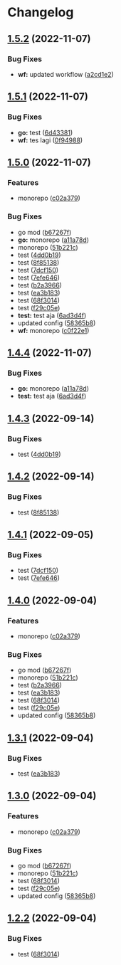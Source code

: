 # Changelog

## [1.5.2](https://github.com/sswastioyono18/test-release-please/compare/payment/1.5.1...payment/v1.5.2) (2022-11-07)


### Bug Fixes

* **wf:** updated workflow ([a2cd1e2](https://github.com/sswastioyono18/test-release-please/commit/a2cd1e27b34e77c710bb02bddc96d5936188297d))

## [1.5.1](https://github.com/sswastioyono18/test-release-please/compare/payment/1.5.0...payment/1.5.1) (2022-11-07)


### Bug Fixes

* **go:** test ([6d43381](https://github.com/sswastioyono18/test-release-please/commit/6d43381bfa717324953bee399ef9d1a4835c0ff8))
* **wf:** tes lagi ([0f94988](https://github.com/sswastioyono18/test-release-please/commit/0f9498857059de2c60a1fe78a725cf74f67e9915))

## [1.5.0](https://github.com/sswastioyono18/test-release-please/compare/payment-v1.4.4...payment/1.5.0) (2022-11-07)


### Features

* monorepo ([c02a379](https://github.com/sswastioyono18/test-release-please/commit/c02a3792f1b3c70f97d05dcdc9afcabc9c0a1093))


### Bug Fixes

* go mod ([b67267f](https://github.com/sswastioyono18/test-release-please/commit/b67267fc15bd6b5ae10aae691505985a089cd80f))
* **go:** monorepo ([a11a78d](https://github.com/sswastioyono18/test-release-please/commit/a11a78ddf4e4a217cdbd58521c6dee900f674d61))
* monorepo ([51b221c](https://github.com/sswastioyono18/test-release-please/commit/51b221c40fadb0392146891ffa7dd2e28b679a40))
* test ([4dd0b19](https://github.com/sswastioyono18/test-release-please/commit/4dd0b19b93836a5387c049bda58f4b7ccab5bd2b))
* test ([8f85138](https://github.com/sswastioyono18/test-release-please/commit/8f8513867aac5043a2a564bfd5b5b6b46184abdb))
* test ([7dcf150](https://github.com/sswastioyono18/test-release-please/commit/7dcf15027dde3cfcdf42582a91e19530f20f330d))
* test ([7efe646](https://github.com/sswastioyono18/test-release-please/commit/7efe646ff24adcaa42e5aad7c231c1adfaba13f6))
* test ([b2a3966](https://github.com/sswastioyono18/test-release-please/commit/b2a3966b56c3bd7134f30afbd91cd5a482730f71))
* test ([ea3b183](https://github.com/sswastioyono18/test-release-please/commit/ea3b1839b44f52cf75bbe6e83e39d68fc0d590d6))
* test ([68f3014](https://github.com/sswastioyono18/test-release-please/commit/68f3014f9c1399c1c652d90db530ee2963fc4ef0))
* test ([f29c05e](https://github.com/sswastioyono18/test-release-please/commit/f29c05e19387d89bbbe68fdb84209932b37f142f))
* **test:** test aja ([6ad3d4f](https://github.com/sswastioyono18/test-release-please/commit/6ad3d4fa82b0091348a08608d412ba79d5db183b))
* updated config ([58365b8](https://github.com/sswastioyono18/test-release-please/commit/58365b8c894593153b4f634a7fbc3639de79d09a))
* **wf:** monorepo ([c0f22e1](https://github.com/sswastioyono18/test-release-please/commit/c0f22e1003f1245c84f9e1624efd2313dd69ca0d))

## [1.4.4](https://github.com/sswastioyono18/test-release-please/compare/payment/1.4.3...payment/1.4.4) (2022-11-07)


### Bug Fixes

* **go:** monorepo ([a11a78d](https://github.com/sswastioyono18/test-release-please/commit/a11a78ddf4e4a217cdbd58521c6dee900f674d61))
* **test:** test aja ([6ad3d4f](https://github.com/sswastioyono18/test-release-please/commit/6ad3d4fa82b0091348a08608d412ba79d5db183b))

## [1.4.3](https://github.com/sswastioyono18/test-release-please/compare/payment/1.4.2...payment/1.4.3) (2022-09-14)


### Bug Fixes

* test ([4dd0b19](https://github.com/sswastioyono18/test-release-please/commit/4dd0b19b93836a5387c049bda58f4b7ccab5bd2b))

## [1.4.2](https://github.com/sswastioyono18/test-release-please/compare/payment/1.4.1...payment/1.4.2) (2022-09-14)


### Bug Fixes

* test ([8f85138](https://github.com/sswastioyono18/test-release-please/commit/8f8513867aac5043a2a564bfd5b5b6b46184abdb))

## [1.4.1](https://github.com/sswastioyono18/test-release-please/compare/payment/1.4.0...payment/1.4.1) (2022-09-05)


### Bug Fixes

* test ([7dcf150](https://github.com/sswastioyono18/test-release-please/commit/7dcf15027dde3cfcdf42582a91e19530f20f330d))
* test ([7efe646](https://github.com/sswastioyono18/test-release-please/commit/7efe646ff24adcaa42e5aad7c231c1adfaba13f6))

## [1.4.0](https://github.com/sswastioyono18/test-release-please/compare/payment-v1.3.1...payment/1.4.0) (2022-09-04)


### Features

* monorepo ([c02a379](https://github.com/sswastioyono18/test-release-please/commit/c02a3792f1b3c70f97d05dcdc9afcabc9c0a1093))


### Bug Fixes

* go mod ([b67267f](https://github.com/sswastioyono18/test-release-please/commit/b67267fc15bd6b5ae10aae691505985a089cd80f))
* monorepo ([51b221c](https://github.com/sswastioyono18/test-release-please/commit/51b221c40fadb0392146891ffa7dd2e28b679a40))
* test ([b2a3966](https://github.com/sswastioyono18/test-release-please/commit/b2a3966b56c3bd7134f30afbd91cd5a482730f71))
* test ([ea3b183](https://github.com/sswastioyono18/test-release-please/commit/ea3b1839b44f52cf75bbe6e83e39d68fc0d590d6))
* test ([68f3014](https://github.com/sswastioyono18/test-release-please/commit/68f3014f9c1399c1c652d90db530ee2963fc4ef0))
* test ([f29c05e](https://github.com/sswastioyono18/test-release-please/commit/f29c05e19387d89bbbe68fdb84209932b37f142f))
* updated config ([58365b8](https://github.com/sswastioyono18/test-release-please/commit/58365b8c894593153b4f634a7fbc3639de79d09a))

## [1.3.1](https://github.com/sswastioyono18/test-release-please/compare/payment/-v1.3.0...payment/-1.3.1) (2022-09-04)


### Bug Fixes

* test ([ea3b183](https://github.com/sswastioyono18/test-release-please/commit/ea3b1839b44f52cf75bbe6e83e39d68fc0d590d6))

## [1.3.0](https://github.com/sswastioyono18/test-release-please/compare/payment/-v1.2.2...payment/-v1.3.0) (2022-09-04)


### Features

* monorepo ([c02a379](https://github.com/sswastioyono18/test-release-please/commit/c02a3792f1b3c70f97d05dcdc9afcabc9c0a1093))


### Bug Fixes

* go mod ([b67267f](https://github.com/sswastioyono18/test-release-please/commit/b67267fc15bd6b5ae10aae691505985a089cd80f))
* monorepo ([51b221c](https://github.com/sswastioyono18/test-release-please/commit/51b221c40fadb0392146891ffa7dd2e28b679a40))
* test ([68f3014](https://github.com/sswastioyono18/test-release-please/commit/68f3014f9c1399c1c652d90db530ee2963fc4ef0))
* test ([f29c05e](https://github.com/sswastioyono18/test-release-please/commit/f29c05e19387d89bbbe68fdb84209932b37f142f))
* updated config ([58365b8](https://github.com/sswastioyono18/test-release-please/commit/58365b8c894593153b4f634a7fbc3639de79d09a))

## [1.2.2](https://github.com/sswastioyono18/test-release-please/compare/v1.2.1...v1.2.2) (2022-09-04)


### Bug Fixes

* test ([68f3014](https://github.com/sswastioyono18/test-release-please/commit/68f3014f9c1399c1c652d90db530ee2963fc4ef0))
